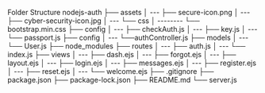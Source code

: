 Folder Structure
nodejs-auth
├── assets
│ --- ├── secure-icon.png
│ --- ├── cyber-security-icon.jpg
│ --- └── css
│ -------- └── bootstrap.min.css
├── config
│ --- ├── checkAuth.js
│ --- ├── key.js
│ --- └── passport.js
├── config
│ --- └──authController.js ├── models
│ --- └── User.js
├── node_modules
├── routes
│ --- ├── auth.js
│ --- └── index.js
├── views
│ --- ├── dash.ejs
│ --- ├── forgot.ejs
│ --- ├── layout.ejs
│ --- ├── login.ejs
│ --- ├── messages.ejs
│ --- ├── register.ejs
│ --- ├── reset.ejs
│ --- └── welcome.ejs
├── .gitignore
├── package.json
├── package-lock.json
├── README.md
└── server.js